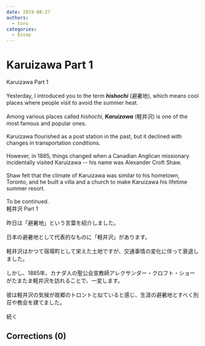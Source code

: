 ```yaml
---
date: 2019-08-27
authors:
  - toru
categories:
  - Essay
---
```


<h1 id="subject_show">Karuizawa Part 1</h1>
<div class="date" hidden>Aug 27, 2019 15:30</div>
<div id="post"><div id="body_show_ori">
Karuizawa Part 1<br/><br/>Yesterday, I introduced you to the term <strong><em>hishochi</em></strong> (避暑地), which means cool places where people visit to avoid the summer heat.<br/><br/>Among various places called <em>hishochi</em>, <strong><em>Karuizawa</em></strong> (軽井沢) is one of the most famous and popular ones.<br/><br/>Karuizawa flourished as a post station in the past, but it declined with changes in transportation conditions.<br/><br/>However, in 1885, things changed when a Canadian Anglican missionary incidentally visited Karuizawa -- his name was Alexander Croft Shaw.<br/><br/>Shaw felt that the climate of Karuizawa was similar to his hometown, Toronto, and he built a villa and a church to make Karuizawa his lifetime summer resort.<br/><br/>To be continued.
</div></div>

<!-- more -->

<div id="post_ja"><div id="body_show_mo">
軽井沢 Part 1<br/><br/>昨日は「避暑地」という言葉を紹介しました。<br/><br/>日本の避暑地として代表的なものに「軽井沢」があります。<br/><br/>軽井沢はかつて宿場町として栄えた土地ですが、交通事情の変化に伴って衰退しました。<br/><br/>しかし、1885年、カナダ人の聖公会宣教師アレクサンダー・クロフト・ショーがたまたま軽井沢を訪れることで、一変します。<br/><br/>彼は軽井沢の気候が故郷のトロントと似ていると感じ、生涯の避暑地とすべく別荘や教会を建てました。<br/><br/>続く
</div></div>

## Corrections (0)
